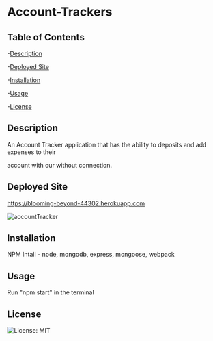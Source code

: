 # Account-Trackers

## Table of Contents

-[Description](https://github.com/gilorcilla/account-trackers#description)

-[Deployed Site](https://github.com/gilorcilla/account-trackers#deployed-site)

-[Installation](https://github.com/gilorcilla/account-trackers#installation)

-[Usage](https://github.com/gilorcilla/account-trackers#usage)

-[License](https://github.com/gilorcilla/account-trackers#license)

## Description

An Account Tracker application that has the ability to deposits and add expenses to their

account with our without connection.

## Deployed Site

https://blooming-beyond-44302.herokuapp.com

![accountTracker](/public/icons/app.png)

## Installation

NPM Intall - node, mongodb, express, mongoose, webpack

## Usage

Run "npm start" in the terminal

## License

![License: MIT](https://img.shields.io/badge/License-MIT-yellow.svg)
